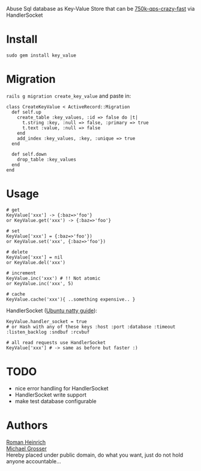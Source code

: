 Abuse Sql database as Key-Value Store that can be [750k-qps-crazy-fast](http://yoshinorimatsunobu.blogspot.com/2010/10/using-mysql-as-nosql-story-for.html) via HandlerSocket

Install
=======
    sudo gem install key_value

Migration
=========
`rails g migration create_key_value` and paste in:

    class CreateKeyValue < ActiveRecord::Migration
      def self.up
        create_table :key_values, :id => false do |t|
          t.string :key, :null => false, :primary => true
          t.text :value, :null => false
        end
        add_index :key_values, :key, :unique => true
      end

      def self.down
        drop_table :key_values
      end
    end

Usage
=====
    # get
    KeyValue['xxx'] -> {:baz=>'foo'}
    or KeyValue.get('xxx') -> {:baz=>'foo'}

    # set
    KeyValue['xxx'] = {:baz=>'foo'})
    or KeyValue.set('xxx', {:baz=>'foo'})

    # delete
    KeyValue['xxx'] = nil
    or KeyValue.del('xxx')

    # increment
    KeyValue.inc('xxx') # !! Not atomic
    or KeyValue.inc('xxx', 5)

    # cache
    KeyValue.cache('xxx'){ ..something expensive.. }

HandlerSocket ([Ubuntu natty guide](http://grosser.it/2011/05/14/installing-mysql-handlersocket-in-ubuntu-natty-for-ruby/)):

    KeyValue.handler_socket = true
    # or Hash with any of these keys :host :port :database :timeout :listen_backlog :sndbuf :rcvbuf

    # all read requests use HandlerSocket
    KeyValue['xxx'] # -> same as before but faster :)

TODO
====
 - nice error handling for HandlerSocket
 - HandlerSocket write support
 - make test database configurable

Authors
=======
[Roman Heinrich](https://github.com/mindreframer)<br/>
[Michael Grosser](http://grosser.it)<br/>
Hereby placed under public domain, do what you want, just do not hold anyone accountable...
